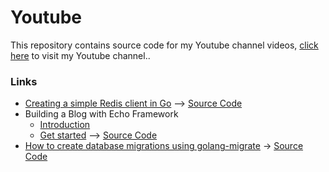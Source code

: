 # Youtube
This repository contains source code for my Youtube channel videos, [click here](https://www.youtube.com/@muzafar) to visit my Youtube channel..

### Links
* [Creating a simple Redis client in Go](https://www.youtube.com/watch?v=nKOnLZrNmDY) –> [Source Code](https://github.com/muzfr7/youtube/tree/main/simple-redis-client)
* Building a Blog with Echo Framework
  * [Introduction](https://www.youtube.com/watch?v=5-AhqhLLvyQ)
  * [Get started](https://www.youtube.com/watch?v=YGiO60QBbYA) –> [Source Code](https://github.com/muzfr7/youtube/tree/main/get-started-with-echo)
* [How to create database migrations using golang-migrate](https://youtu.be/N6aozCr4kr0) -> [Source Code](https://github.com/muzfr7/youtube/tree/main/golang-migrate-demo)
